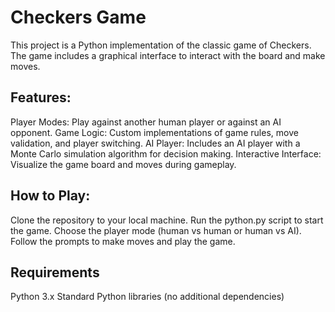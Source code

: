 # Checkers Game

This project is a Python implementation of the classic game of Checkers. The game includes a graphical interface to interact with the board and make moves.

## Features:
Player Modes: Play against another human player or against an AI opponent.
Game Logic: Custom implementations of game rules, move validation, and player switching.
AI Player: Includes an AI player with a Monte Carlo simulation algorithm for decision making.
Interactive Interface: Visualize the game board and moves during gameplay.

## How to Play: 
Clone the repository to your local machine.
Run the python.py script to start the game.
Choose the player mode (human vs human or human vs AI).
Follow the prompts to make moves and play the game.

## Requirements
Python 3.x
Standard Python libraries (no additional dependencies)
